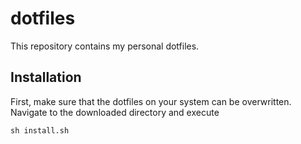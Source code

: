 # dotfiles

This repository contains my personal dotfiles.

## Installation

First, make sure that the dotfiles on your system can be overwritten. Navigate to the downloaded directory and execute

```
sh install.sh
```
